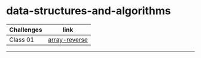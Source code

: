 # data-structures-and-algorithms


| Challenges  | link  
| :---        |    :----:
|Class 01 | [array-reverse](.//screenshots/Screenshot%202023-04-03%20%20004225.jpeg) 




---
